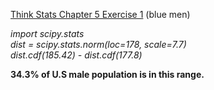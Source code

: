 [Think Stats Chapter 5 Exercise 1](http://greenteapress.com/thinkstats2/html/thinkstats2006.html#toc50) (blue men)

*import scipy.stats*  
*dist = scipy.stats.norm(loc=178, scale=7.7)*  
*dist.cdf(185.42) - dist.cdf(177.8)*  
  
**34.3% of U.S male population is in this range.**
